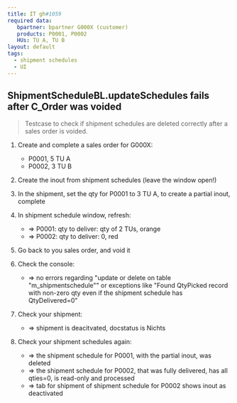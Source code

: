 ```yaml
---
title: IT gh#1059
required data:
   bpartner: bpartner G000X (customer)
   products: P0001, P0002
   HUs: TU A, TU B
layout: default
tags:
  - shipment schedules
  - UI
---
```

## ShipmentScheduleBL.updateSchedules fails after C_Order was voided

> Testcase to check if shipment schedules are deleted correctly after a sales order is voided.


1. Create and complete a sales order for G000X:
	* P0001, 5 TU A
	* P0002, 3 TU B
	
1. Create the inout from shipment schedules (leave the window open!)

1. In the shipment, set the qty for P0001 to 3 TU A, to create a partial inout, complete

1. In shipment schedule window, refresh:
	* => P0001: qty to deliver: qty of 2 TUs, orange
	* => P0002: qty to deliver: 0, red
	
1. Go back to you sales order, and void it

1. Check the console:
	* => no errors regarding "update or delete on table "m_shipmentschedule"" or exceptions like "Found QtyPicked record with non-zero qty even if the shipment schedule has QtyDelivered=0"
	
1. Check your shipment:
	* => shipment is deacitvated, docstatus is Nichts
	
1. Check your shipment schedules again:
	* => the shipment schedule for P0001, with the partial inout, was deleted
	* => the shipment schedule for P0002, that was fully delivered, has all qties=0, is read-only and processed
	* => tab for shipment of shipment schedule for P0002 shows inout as deactivated